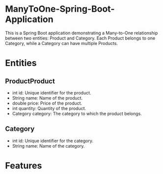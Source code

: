 # ManyToOne-Spring-Boot-Application
This is a Spring Boot application demonstrating a Many-to-One relationship between two entities: Product and Category. Each Product belongs to one Category, while a Category can have multiple Products.
# Entities
## ProductProduct
* int id: Unique identifier for the product.
* String name: Name of the product.
* double price: Price of the product.
* int quantity: Quantity of the product.
* Category category: The category to which the product belongs.
## Category
* int id: Unique identifier for the category.
* String name: Name of the category.
# Features
